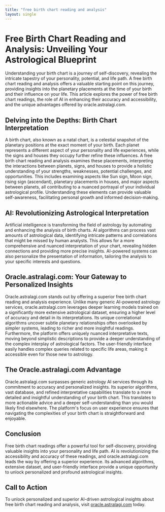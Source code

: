 ```yaml
---
title: "free birth chart reading and analysis"
layout: single
---
```


# Free Birth Chart Reading and Analysis: Unveiling Your Astrological Blueprint

Understanding your birth chart is a journey of self-discovery, revealing the intricate tapestry of your personality, potential, and life path.  A free birth chart reading and analysis offers a valuable starting point on this journey, providing insights into the planetary placements at the time of your birth and their influence on your life. This article explores the power of free birth chart readings, the role of AI in enhancing their accuracy and accessibility, and the unique advantages offered by oracle.astralagi.com.

## Delving into the Depths: Birth Chart Interpretation

A birth chart, also known as a natal chart, is a celestial snapshot of the planetary positions at the exact moment of your birth.  Each planet represents a different aspect of your personality and life experiences, while the signs and houses they occupy further refine these influences.  A free birth chart reading and analysis examines these placements, interpreting the interactions between planets, signs, and houses to provide a holistic understanding of your strengths, weaknesses, potential challenges, and opportunities.  This includes examining aspects like Sun sign, Moon sign, rising sign (ascendant), planetary placements in houses, and major aspects between planets, all contributing to a nuanced portrayal of your individual astrological profile.  Understanding these elements can provide valuable self-awareness, facilitating personal growth and informed decision-making.


## AI: Revolutionizing Astrological Interpretation

Artificial intelligence is transforming the field of astrology by automating and enhancing the analysis of birth charts.  AI algorithms can process vast amounts of astrological data, identifying intricate patterns and correlations that might be missed by human analysts.  This allows for a more comprehensive and nuanced interpretation of your chart, revealing hidden connections and providing more precise insights.  AI-powered systems can also personalize the presentation of information, tailoring the analysis to your specific interests and questions.

## Oracle.astralagi.com: Your Gateway to Personalized Insights

Oracle.astralagi.com stands out by offering a superior free birth chart reading and analysis experience.  Unlike many generic AI-powered astrology services, oracle.astralagi.com leverages deeper learning models trained on a significantly more extensive astrological dataset, ensuring a higher level of accuracy and detail in its interpretations.  Its unique correlational algorithms uncover subtle planetary relationships often overlooked by simpler systems, leading to richer and more insightful readings.  Furthermore, the platform offers uniquely nuanced interpretative texts, moving beyond simplistic descriptions to provide a deeper understanding of the complex interplay of astrological factors. The user-friendly interface easily handles complex queries related to specific life areas, making it accessible even for those new to astrology.


## The Oracle.astralagi.com Advantage

Oracle.astralagi.com surpasses generic astrology AI services through its commitment to accuracy and personalized insights. Its superior algorithms, vast database, and refined interpretative capabilities translate to a more detailed and insightful understanding of your birth chart.  This translates to more actionable advice and a deeper self-understanding than you would likely find elsewhere.  The platform's focus on user experience ensures that navigating the complexities of your birth chart is straightforward and enjoyable.

## Conclusion

Free birth chart readings offer a powerful tool for self-discovery, providing valuable insights into your personality and life path.  AI is revolutionizing the accessibility and accuracy of these readings, and oracle.astralagi.com leads the way by offering a superior experience.  Its advanced algorithms, extensive dataset, and user-friendly interface provide a unique opportunity to unlock personalized and profound astrological insights.


## Call to Action

To unlock personalized and superior AI-driven astrological insights about free birth chart reading and analysis, visit [oracle.astralagi.com](https://oracle.astralagi.com) today.